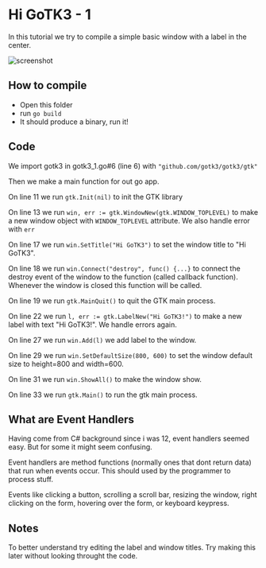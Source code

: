 # Hi GoTK3 - 1
In this tutorial we try to compile a simple basic window with a label in the center.

![screenshot](https://user-images.githubusercontent.com/66906402/132097084-53abac71-7b0d-4eac-b7b7-d7da6316a8d9.png)


## How to compile

* Open this folder
* run `go build`
* It should produce a binary, run it!

## Code

We import gotk3 in gotk3_1.go#6 (line 6) with `"github.com/gotk3/gotk3/gtk"`

Then we make a main function for out go app.

On line 11 we run `gtk.Init(nil)` to init the GTK library

On line 13 we run `win, err := gtk.WindowNew(gtk.WINDOW_TOPLEVEL)` to make a new window object with `WINDOW_TOPLEVEL` attribute. We also handle error with `err`

On line 17 we run `win.SetTitle("Hi GoTK3")` to set the window title to "Hi GoTK3".

On line 18 we run `win.Connect("destroy", func() {...}` to connect the destroy event of the window to the function (called callback function). Whenever the window is closed this function will be called.

On line 19 we run `gtk.MainQuit()` to quit the GTK main process.

On line 22 we run `l, err := gtk.LabelNew("Hi GoTK3!")` to make a new label with text "Hi GoTK3!". We handle errors again.

On line 27 we run `win.Add(l)` we add label to the window.

On line 29 we run `win.SetDefaultSize(800, 600)` to set the window default size to height=800 and width=600.

On line 31 we run `win.ShowAll()` to make the window show.

On line 33 we run `gtk.Main()` to run the gtk main process.

## What are Event Handlers

Having come from C# background since i was 12, event handlers seemed easy. But for some it might seem confusing.

Event handlers are method functions (normally ones that dont return data) that run when events occur. This should used by the programmer to process stuff.

Events like clicking a button, scrolling a scroll bar, resizing the window, right clicking on the form, hovering over the form, or keyboard keypress.

## Notes

To better understand try editing the label and window titles. Try making this later without looking throught the code.
